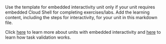 
Use the template for embedded interactivity unit only if your unit requires embedded Cloud Shell for completing exercises/labs. Add the learning content, including the steps for interactivity, for your unit in this markdown file. 


Click [here](https://review.docs.microsoft.com/en-us/learn-docs/docs/unit-add-embedded-interactivity?branch=master) to learn more about units with embedded interactivity and [here](https://review.docs.microsoft.com/en-us/learn-docs/docs/unit-add-task-validation?branch=master) to learn how task validation works.